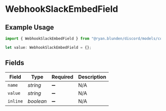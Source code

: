 # WebhookSlackEmbedField

## Example Usage

```typescript
import { WebhookSlackEmbedField } from "@ryan.blunden/discord/models/components";

let value: WebhookSlackEmbedField = {};
```

## Fields

| Field              | Type               | Required           | Description        |
| ------------------ | ------------------ | ------------------ | ------------------ |
| `name`             | *string*           | :heavy_minus_sign: | N/A                |
| `value`            | *string*           | :heavy_minus_sign: | N/A                |
| `inline`           | *boolean*          | :heavy_minus_sign: | N/A                |